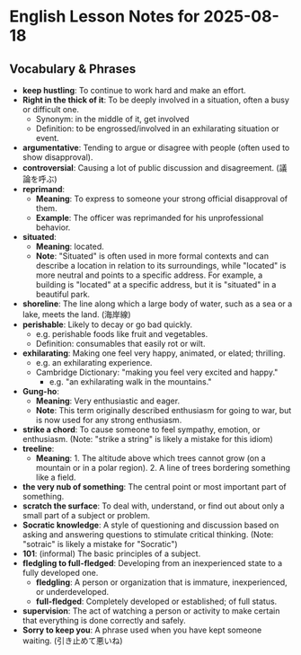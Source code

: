 # English Lesson Notes for 2025-08-18

## Vocabulary & Phrases

- **keep hustling**: To continue to work hard and make an effort.
- **Right in the thick of it**: To be deeply involved in a situation, often a busy or difficult one.
  - Synonym: in the middle of it, get involved
  - Definition: to be engrossed/involved in an exhilarating situation or event.
- **argumentative**: Tending to argue or disagree with people (often used to show disapproval).
- **controversial**: Causing a lot of public discussion and disagreement. (議論を呼ぶ)
- **reprimand**:
  - **Meaning**: To express to someone your strong official disapproval of them.
  - **Example**: The officer was reprimanded for his unprofessional behavior.
- **situated**:
  - **Meaning**: located.
  - **Note**: "Situated" is often used in more formal contexts and can describe a location in relation to its surroundings, while "located" is more neutral and points to a specific address. For example, a building is "located" at a specific address, but it is "situated" in a beautiful park.
- **shoreline**: The line along which a large body of water, such as a sea or a lake, meets the land. (海岸線)
- **perishable**: Likely to decay or go bad quickly.
  - e.g. perishable foods like fruit and vegetables.
  - Definition: consumables that easily rot or wilt.
- **exhilarating**: Making one feel very happy, animated, or elated; thrilling.
  - e.g. an exhilarating experience.
  - Cambridge Dictionary: "making you feel very excited and happy."
    - e.g. "an exhilarating walk in the mountains."
- **Gung-ho**:
  - **Meaning**: Very enthusiastic and eager.
  - **Note**: This term originally described enthusiasm for going to war, but is now used for any strong enthusiasm.
- **strike a chord**: To cause someone to feel sympathy, emotion, or enthusiasm. (Note: "strike a string" is likely a mistake for this idiom)
- **treeline**:
  - **Meaning**: 1. The altitude above which trees cannot grow (on a mountain or in a polar region). 2. A line of trees bordering something like a field.
- **the very nub of something**: The central point or most important part of something.
- **scratch the surface**: To deal with, understand, or find out about only a small part of a subject or problem.
- **Socratic knowledge**: A style of questioning and discussion based on asking and answering questions to stimulate critical thinking. (Note: "sotraic" is likely a mistake for "Socratic")
- **101**: (informal) The basic principles of a subject.
- **fledgling to full-fledged**: Developing from an inexperienced state to a fully developed one.
  - **fledgling**: A person or organization that is immature, inexperienced, or underdeveloped.
  - **full-fledged**: Completely developed or established; of full status.
- **supervision**: The act of watching a person or activity to make certain that everything is done correctly and safely.
- **Sorry to keep you**: A phrase used when you have kept someone waiting. (引き止めて悪いね)
